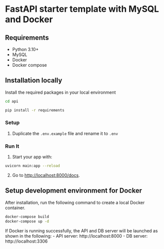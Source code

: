 # FastAPI starter template with MySQL and Docker

## Requirements

- Python 3.10+
- MySQL
- Docker
- Docker compose

## Installation locally
Install the required packages in your local environment
```bash
cd api

pip install -r requirements
``` 

### Setup
1. Duplicate the `.env.example` file and rename it to `.env` 


### Run It

1. Start your  app with: 
```bash
uvicorn main:app --reload
```

2. Go to [http://localhost:8000/docs](http://localhost:8000/docs).

## Setup development environment for Docker

After installation, run the following command to create a local Docker container.

```bash
docker-compose build
docker-compose up -d
```

If Docker is running successfully, the API and DB server will be launched as shown in the following:
    - API server: http://localhost:8000
    - DB server: http://localhost:3306
